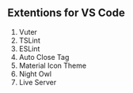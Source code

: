 ## Extentions for VS Code

1. Vuter
2. TSLint
3. ESLint
4. Auto Close Tag
5. Material Icon Theme
6. Night Owl
7. Live Server
